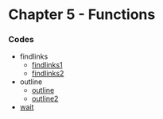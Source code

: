 # Chapter 5 - Functions

### Codes
- findlinks
    - [findlinks1](findlinks1)
    - [findlinks2](findlinks2)
- outline
    - [outline](outline)
    - [outline2](outline2)
- [wait](wait)